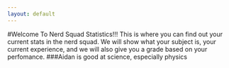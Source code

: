 ```yaml
---
layout: default
---
```


#Welcome To Nerd Squad Statistics!!!
This is where you can find out your current stats in the nerd squad. We will show what your subject is, your current experience, and we will also give you a grade based on your perfomance.
###Aidan
is good at science, especially physics
